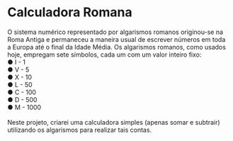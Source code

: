 # Calculadora Romana <br/>

O sistema numérico representado por algarismos romanos originou-se na Roma Antiga e permaneceu a maneira usual de escrever números em toda a Europa até o final da Idade Média. Os algarismos romanos, como usados hoje, empregam sete símbolos, cada um com um valor inteiro fixo: <br/>
● I - 1 <br/>
● V - 5 <br/>
● X - 10 <br/>
● L - 50 <br/>
● C - 100 <br/>
● D - 500 <br/>
● M - 1000 <br/>
<br/>
Neste projeto, criarei uma calculadora simples (apenas somar e subtrair) utilizando os algarismos para realizar tais contas.
